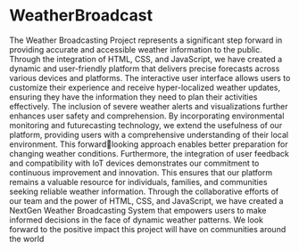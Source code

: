 # WeatherBroadcast

The Weather Broadcasting Project represents a significant step forward in providing accurate and accessible weather information to the public. Through the integration of HTML, CSS, and JavaScript, we have created 
a dynamic and user-friendly platform that delivers precise forecasts across various devices and platforms.
The interactive user interface allows users to customize their experience and receive hyper-localized weather updates, ensuring they have the information they need to plan their activities effectively. The inclusion of severe weather alerts and visualizations further enhances user safety and comprehension.
By incorporating environmental monitoring and futurecasting technology, we extend the usefulness of our platform, providing users with a comprehensive understanding of their local environment. This forwardlooking approach enables better preparation for changing weather conditions.
Furthermore, the integration of user feedback and compatibility with IoT devices demonstrates our commitment to continuous improvement and innovation. This ensures that our platform remains a valuable resource for individuals, families, and communities seeking reliable weather information.
Through the collaborative efforts of our team and the power of HTML, CSS, and JavaScript, we have created a NextGen Weather Broadcasting System that empowers users to make informed decisions in the 
face of dynamic weather patterns. We look forward to the positive impact this project will have on communities around the world          
